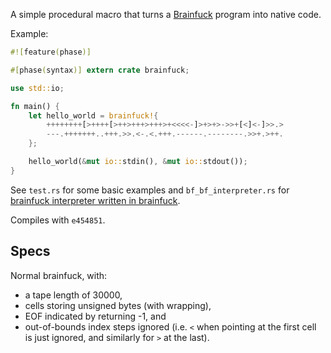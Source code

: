 A simple procedural macro that turns a
[Brainfuck](http://en.wikipedia.org/wiki/Brainfuck) program into
native code.

Example:

```rust
#![feature(phase)]

#[phase(syntax)] extern crate brainfuck;

use std::io;

fn main() {
    let hello_world = brainfuck!{
        ++++++++[>++++[>++>+++>+++>+<<<<-]>+>+>->>+[<]<-]>>.>
        ---.+++++++..+++.>>.<-.<.+++.------.--------.>>+.>++.
    };

    hello_world(&mut io::stdin(), &mut io::stdout());
}
```


See `test.rs` for some basic examples and `bf_bf_interpreter.rs` for
[brainfuck interpreter written in brainfuck](http://homepages.xnet.co.nz/~clive/eigenratios/cgbfi2.b).

Compiles with `e454851`.


## Specs

Normal brainfuck, with:
- a tape length of 30000,
- cells storing unsigned bytes (with wrapping),
- EOF indicated by returning -1, and
- out-of-bounds index steps ignored (i.e. `<` when pointing at the
  first cell is just ignored, and similarly for `>` at the last).
